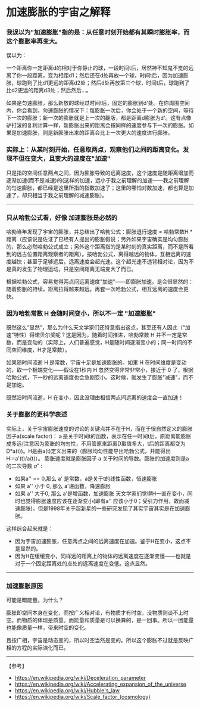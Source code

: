 加速膨胀的宇宙之解释
==================

### 我误以为"加速膨胀"指的是：从任意时刻开始都有其瞬时膨胀率，而这个膨胀率再变大。

误以为：

一个距离你一定距离d的相对于你静止的球，一段时间t后，居然神不知鬼不觉的远离了你一段距离，变为相距d1；然后还在d处再放一个球，时间t后，因为加速膨胀，球跑到了比d1更远的距离d2处；然后d处再放第三个球，时间t后，球跑到了比d2更远的距离d3处；然后然后...。

如果是匀速膨胀，那么新放的球经过时间t后，固定的膨胀到d'处。在你周围空间内，你会看到，匀速膨胀的情况下：每膨胀一次后，你会处于一个新的空间，等待下一次的膨胀；新一次的膨胀就是上一次的翻版，都是距离d膨胀为d'。这有点像驴打滚的复利计算一样，新膨胀出来的距离会按同样的速度参与下一次的膨胀。如果是加速膨胀，则是新膨胀出来的距离会比上一次更大的速度进行膨胀。

### 实际上：从某时刻开始，任意取两点，观察他们之间的距离变化。发现不但在变大，且变大的速度在"加速"

只是指的空间任意两点之间，因为膨胀导致的远离速度，这个速度是随距离增加而逐渐加速(而不是减速)的(这样的加速，远小于我之前理解的加速——我之前理解的匀速膨胀，都已经是这里所指的指数加速了；这里的哪怕对数加速，都也算是加速了，却只相当于我之前理解的减速膨胀)。

---

### 只从哈勃公式看，好像 加速膨胀是必然的

哈勃当年发现了宇宙的膨胀，并总结出了哈勃公式：膨胀退行速度 = 哈勃常数H * 距离（应该说是佐证了已经有人提出的膨胀假说；另外如果宇宙确实是均匀膨胀的，那么必然哈勃公式成立；另外这个距离指的是某时刻的真实距离，而不是所看到的远古位置距离观察者的距离）。按哈勃公式，离得越远的物体，互相远离的速度越快；甚至于足够远后，远离速度会超光速。这个超光速不违背相对论，因为不是真的发生了物理运动，只是空间距离无端变大了而已。

根据哈勃公式，容易觉得两点间远离速度"加速"——即膨胀加速，是会很显然的：随着膨胀的持续，距离拉得越来越远，再套一次哈勃公式，相互远离的速度会更快。

### 因为哈勃常数 H 会随时间变小，所以不一定 "加速膨胀"

既然这么“显然”，那么为什么天文学家们还特意指出这点，甚至还有人因此（“加速”特性）得诺贝尔奖呢？这是因为，随着时间推进，哈勃常数 H 并不一定是常数，而是变动的（实际上，人们普遍感觉，H是随时间逐渐变小的；同一时间的不同空间维度，H才是常数）。

如果随时间流逝 H 是常数，宇宙十足是加速膨胀的。如果 H 在时间维度是变动的，取一个极端变化——假设在1秒内 H 忽然变得非常非常小，接近于 0 了，根据哈勃公式，下一秒的远离速度也会急剧变小。这时候，就发生了膨胀"减速"，而不是加速。

既然沿时间流逝，H 在变小，因此没理由相信两点间远离的速度会一直加速！

### 关于膨胀的更科学表述

实际上，关于宇宙膨胀速度的讨论的关键点并不在于H，而在于很自然定义的膨胀因子a(scale factor)：ａ是关于时间t的函数，表示在任一时间t后，原距离能膨胀成多远(注意因为膨胀的均匀性，不用管原来距离D取值多大，t后的距离都变为D*a(t))。H是由a(t)定义出来的（膨胀均匀性能导出哈勃公式，并能得出 H:=a'(t)/a(t)）。
膨胀速度就是膨胀因子 a 关于时间的导数。膨胀的加速度则是a的二次导数 $a''$ :
- 如果a'' == 0,那么 a' 是常数，a是关于t的线性函数，恒速膨胀
- 如果 a'' 小于 0, 那么 a'递函数，降速膨胀
- 如果 a'' 大于0, 那么 a'是增函数，加速膨胀
天文学家们觉得H一直在变小，同时也觉得膨胀速度应该在逐渐变小(即有a'' 应该小于0；受引力作用，故而减速膨胀)。但是1998年关于超新星的一些研究发现了其实宇宙其实是在加速膨胀。

这样综合起来就是：
- 因为宇宙加速膨胀，任意两点之间的远离速度在加速。鉴于H在变小，这点不是显然的。
- 因为H在缓缓变小，同样远的距离上的物体的远离速度在逐渐变慢——也就是对于一个固定距离处的点处的远离速度在变低。这点显然。

---

### 加速膨胀原因

可能是暗能量。为什么？

膨胀即空间本身在变化，而按广义相对论，有物质才有时空，没物质则谈不上时空。而物质的体现是质量。而能量和质量是可以换算的，是一回事。所以一团能量也能像质量一样，带来时空的变化。

且按广相，宇宙是动态变的，所以时空当然是变的。所以这个膨胀不过就是反映广相的方程的实际演化而已。

---
【参考】
- https://en.wikipedia.org/wiki/Deceleration_parameter
- https://en.wikipedia.org/wiki/Accelerating_expansion_of_the_universe
- https://en.wikipedia.org/wiki/Hubble's_law
- https://en.wikipedia.org/wiki/Scale_factor_(cosmology)
